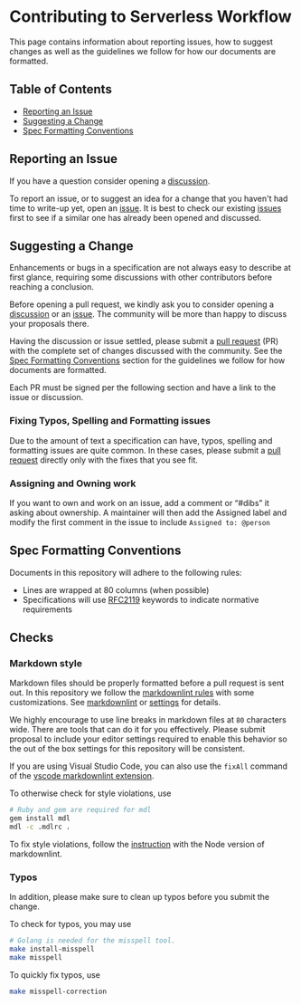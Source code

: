 # Contributing to Serverless Workflow

This page contains information about reporting issues, how to suggest changes as
well as the guidelines we follow for how our documents are formatted.

## Table of Contents

- [Reporting an Issue](#reporting-an-issue)
- [Suggesting a Change](#suggesting-a-change)
- [Spec Formatting Conventions](#spec-formatting-conventions)

## Reporting an Issue

If you have a question consider opening a
[discussion](https://github.com/serverlessworkflow/specification/discussions).

To report an issue, or to suggest an idea for a change that you haven't had time
to write-up yet, open an
[issue](https://github.com/serverlessworkflow/specification/issues). It is best
to check our existing
[issues](https://github.com/serverlessworkflow/specification/issues) first to
see if a similar one has already been opened and discussed.

## Suggesting a Change

Enhancements or bugs in a specification are not always easy to describe at first
glance, requiring some discussions with other contributors before reaching a
conclusion.

Before opening a pull request, we kindly ask you to consider opening a
[discussion](https://github.com/serverlessworkflow/specification/discussions)
or an [issue](https://github.com/serverlessworkflow/specification/issues). The
community will be more than happy to discuss your proposals there.

Having the discussion or issue settled, please submit a
[pull request](https://github.com/serverlessworkflow/specification/pulls) (PR)
with the complete set of changes discussed with the community. See the
[Spec Formatting Conventions](#spec-formatting-conventions) section for the
guidelines we follow for how documents are formatted.

Each PR must be signed per the following section and have a link to the issue or
discussion.

### Fixing Typos, Spelling and Formatting issues

Due to the amount of text a specification can have, typos, spelling and
formatting issues are quite common. In these cases, please submit a
[pull request](https://github.com/serverlessworkflow/specification/pulls)
directly only with the fixes that you see fit.

### Assigning and Owning work

If you want to own and work on an issue, add a comment or “#dibs” it asking
about ownership. A maintainer will then add the Assigned label and modify the
first comment in the issue to include `Assigned to: @person`

## Spec Formatting Conventions

Documents in this repository will adhere to the following rules:

- Lines are wrapped at 80 columns (when possible)
- Specifications will use [RFC2119](https://tools.ietf.org/html/rfc2119)
  keywords to indicate normative requirements

## Checks

### Markdown style

Markdown files should be properly formatted before a pull request is sent out.
In this repository we follow the
[markdownlint rules](https://github.com/DavidAnson/markdownlint#rules--aliases)
with some customizations. See [markdownlint](.markdownlint.yaml) or
[settings](.vscode/settings.json) for details.

We highly encourage to use line breaks in markdown files at `80` characters
wide. There are tools that can do it for you effectively. Please submit proposal
to include your editor settings required to enable this behavior so the out of
the box settings for this repository will be consistent.

If you are using Visual Studio Code,
you can also use the `fixAll` command of the
[vscode markdownlint extension](https://github.com/DavidAnson/vscode-markdownlint).

To otherwise check for style violations, use

```bash
# Ruby and gem are required for mdl
gem install mdl
mdl -c .mdlrc .
```

To fix style violations, follow the
[instruction](https://github.com/DavidAnson/markdownlint#optionsresultversion)
with the Node version of markdownlint.

### Typos

In addition, please make sure to clean up typos before you submit the change.

To check for typos, you may use

```bash
# Golang is needed for the misspell tool.
make install-misspell
make misspell
```

To quickly fix typos, use

```bash
make misspell-correction
```
